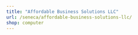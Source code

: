```yaml
---
title: "Affordable Business Solutions LLC"
url: /seneca/affordable-business-solutions-llc/
shop: computer
---
```

